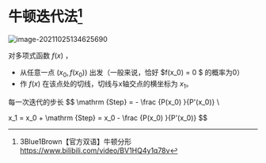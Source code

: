 # 牛顿迭代法[^1]

![image-20211025134625690](C:\Users\Five\Desktop\note\img\image-20211025134625690.png)

对多项式函数 $f(x)$ ，

* 从任意一点 $(x_0,f(x_0))$ 出发（一般来说，恰好 $f(x_0) = 0 $ 的概率为0）
* 作 $f(x)$ 在该点处的切线，切线与x轴交点的横坐标为 $x_1$。



每一次迭代的步长
$$
\mathrm {Step} = - \frac {P(x_0) }{P'(x_0)} \\

x_1 = x_0 + \mathrm {Step}  = x_0 - \frac {P(x_0) }{P'(x_0)}
$$


[^1]:3Blue1Brown【官方双语】牛顿分形 https://www.bilibili.com/video/BV1HQ4y1q78v

